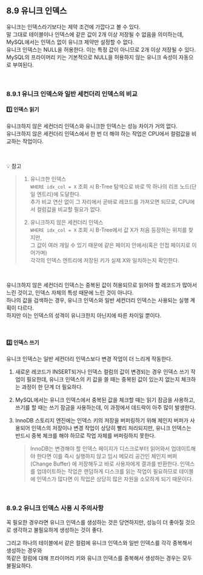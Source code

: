 ## 8.9 유니크 인덱스
유니크는 인덱스라기보다는 제약 조건에 가깝다고 볼 수 있다. <br>
말 그대로 테이블이나 인덱스에 같은 값이 2개 이상 저장될 수 없음을 의미하는데, MySQL에서는 인덱스 없이 유니크 제약만 설정할 수 없다. <br>
유니크 인덱스는 NULL을 허용한다. 이는 특정 값이 아니므로 2개 이상 저장될 수 있다. <br>
MySQL의 프라이머리 키는 기본적으로 NULL을 허용하지 않는 유니크 속성이 자동으로 부여된다.

<br>

### 8.9.1 유니크 인덱스와 일반 세컨더리 인덱스의 비교
#### 1️⃣ 인덱스 읽기
유니크하지 않은 세컨더리 인덱스와 유니크한 인덱스는 성능 차이가 거의 없다. <br>
유니크하지 않은 세컨더리 인덱스에서 한 번 더 해야 하는 작업은 CPU에서 컬럼값을 비교하는 작업이다. <br>

<br>

💡 참고
> 1. 유니크한 인덱스 <br>
> `WHERE idx_col = X` 조회 시 B-Tree 탐색으로 바로 딱 하나의 리프 노드(단일 엔트리)에 도달한다. <br>
> 추가 비교 연산 없이 그 자리에서 곧바로 레코드를 가져오면 되므로, CPU에서 컬럼값을 비교할 필요가 없다. <br>
>
> 2. 유니크하지 않은 세컨더리 인덱스 <br>
> `WHERE idx_col = X` 조회 시 B-Tree에서 값 X가 처음 등장하는 위치를 찾지만, <br>
> 그 값이 여러 개일 수 있기 때문에 같은 페이지 안에서(혹은 인접 페이지로 이어가며) <br>
> 각각의 인덱스 엔트리에 저장된 키가 실제 X와 일치하는지 확인한다.

<br>

유니크하지 않은 세컨더리 인덱스는 중복된 값이 허용되므로 읽어야 할 레코드가 많아서 느린 것이고, 인덱스 자체의 특성 때문에 느린 것이 아니다. <br>
하나의 값을 검색하는 경우, 유니크 인덱스와 일반 세컨더리 인덱스는 사용되는 실행 계획이 다르다. <br>
하지만 이는 인덱스의 성격이 유니크한지 아닌지에 따른 차이일 뿐이다.

<br>

#### 2️⃣ 인덱스 쓰기
유니크 인덱스는 일반 세컨더리 인덱스보다 변경 작업이 더 느리게 작동한다. <br>

1. 새로운 레코드가 INSERT되거나 인덱스 컬럼의 값이 변경되는 경우 인덱스 쓰기 작업이 필요한데, 유니크 인덱스의 키 값을 쓸 때는 중복된 값이 있는지 없는지 체크하는 과정이 한 단계 더 필요하다.
2. MySQL에서는 유니크 인덱스에서 중복된 값을 체크할 때는 읽기 잠금을 사용하고, 쓰기를 할 때는 쓰기 잠금을 사용하는데, 이 과정에서 데드락이 아주 많이 발생한다.
3. InnoDB 스토리지 엔진에는 인덱스 키의 저장을 버퍼링하기 위해 체인지 버퍼가 사용되어 인덱스의 저장이나 변경 작업이 상당히 빨리 처리되지만, 유니크 인덱스는 반드시 중복 체크를 해야 하므로 작업 자체를 버퍼링하지 못한다.

   > InnoDB는 변경해야 할 인덱스 페이지가 디스크로부터 읽어와서 업데이트해야 한다면 이를 즉시 실행하지 않고 임시 메모리 공간인 체인지 버퍼(Change Buffer) 에 저장해두고 바로 사용자에게 결과를 반환한다.
   > 인덱스를 업데이트하는 작업은 랜덤하게 디스크를 읽는 작업이 필요하므로 테이블에 인덱스가 많다면 이 작업은 상당히 많은 자원을 소모하게 되기 때문이다.

<br>

### 8.9.2 유니크 인덱스 사용 시 주의사항
꼭 필요한 경우라면 유니크 인덱스를 생성하는 것은 당연하지만, 성능이 더 좋아질 것으로 생각하고 불필요하게 생성하는 것이 좋다. <br>

그리고 하나의 테이블에서 같은 컬럼에 유니크 인덱스와 일반 인덱스를 각각 중복해서 생성하는 경우와 <br>
똑같은 컬럼에 대해 프라이머리 키와 유니크 인덱스를 중복해서 생성하는 경우는 모두 불필요하다.
